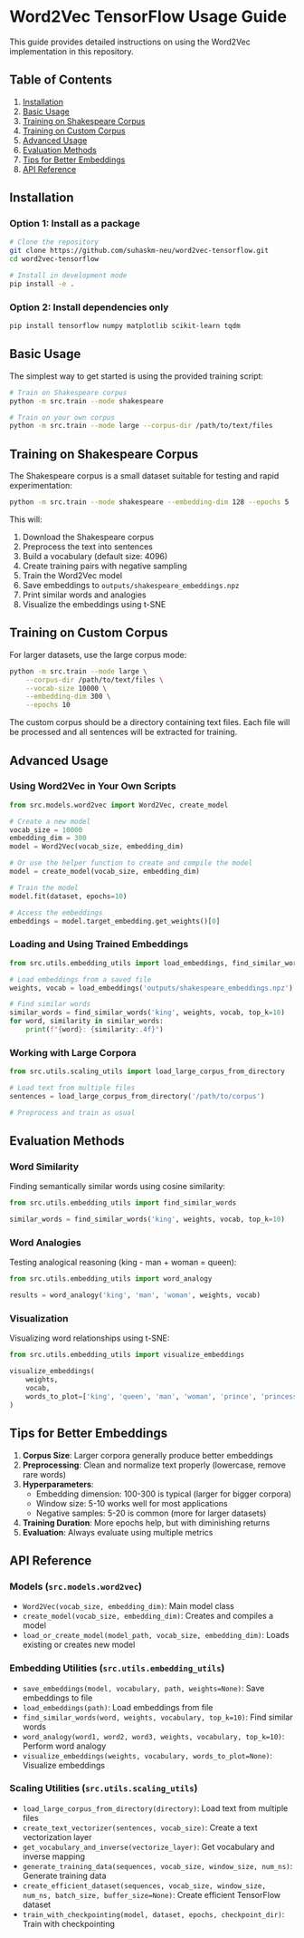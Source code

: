 # Word2Vec TensorFlow Usage Guide

This guide provides detailed instructions on using the Word2Vec implementation in this repository.

## Table of Contents

1. [Installation](#installation)
2. [Basic Usage](#basic-usage)
3. [Training on Shakespeare Corpus](#training-on-shakespeare-corpus)
4. [Training on Custom Corpus](#training-on-custom-corpus)
5. [Advanced Usage](#advanced-usage)
6. [Evaluation Methods](#evaluation-methods)
7. [Tips for Better Embeddings](#tips-for-better-embeddings)
8. [API Reference](#api-reference)

## Installation

### Option 1: Install as a package

```bash
# Clone the repository
git clone https://github.com/suhaskm-neu/word2vec-tensorflow.git
cd word2vec-tensorflow

# Install in development mode
pip install -e .
```

### Option 2: Install dependencies only

```bash
pip install tensorflow numpy matplotlib scikit-learn tqdm
```

## Basic Usage

The simplest way to get started is using the provided training script:

```bash
# Train on Shakespeare corpus
python -m src.train --mode shakespeare

# Train on your own corpus
python -m src.train --mode large --corpus-dir /path/to/text/files
```

## Training on Shakespeare Corpus

The Shakespeare corpus is a small dataset suitable for testing and rapid experimentation:

```bash
python -m src.train --mode shakespeare --embedding-dim 128 --epochs 5
```

This will:
1. Download the Shakespeare corpus
2. Preprocess the text into sentences
3. Build a vocabulary (default size: 4096)
4. Create training pairs with negative sampling
5. Train the Word2Vec model
6. Save embeddings to `outputs/shakespeare_embeddings.npz`
7. Print similar words and analogies
8. Visualize the embeddings using t-SNE

## Training on Custom Corpus

For larger datasets, use the large corpus mode:

```bash
python -m src.train --mode large \
    --corpus-dir /path/to/text/files \
    --vocab-size 10000 \
    --embedding-dim 300 \
    --epochs 10
```

The custom corpus should be a directory containing text files. Each file will be processed and all sentences will be extracted for training.

## Advanced Usage

### Using Word2Vec in Your Own Scripts

```python
from src.models.word2vec import Word2Vec, create_model

# Create a new model
vocab_size = 10000
embedding_dim = 300
model = Word2Vec(vocab_size, embedding_dim)

# Or use the helper function to create and compile the model
model = create_model(vocab_size, embedding_dim)

# Train the model
model.fit(dataset, epochs=10)

# Access the embeddings
embeddings = model.target_embedding.get_weights()[0]
```

### Loading and Using Trained Embeddings

```python
from src.utils.embedding_utils import load_embeddings, find_similar_words

# Load embeddings from a saved file
weights, vocab = load_embeddings('outputs/shakespeare_embeddings.npz')

# Find similar words
similar_words = find_similar_words('king', weights, vocab, top_k=10)
for word, similarity in similar_words:
    print(f"{word}: {similarity:.4f}")
```

### Working with Large Corpora

```python
from src.utils.scaling_utils import load_large_corpus_from_directory

# Load text from multiple files
sentences = load_large_corpus_from_directory('/path/to/corpus')

# Preprocess and train as usual
```

## Evaluation Methods

### Word Similarity

Finding semantically similar words using cosine similarity:

```python
from src.utils.embedding_utils import find_similar_words

similar_words = find_similar_words('king', weights, vocab, top_k=10)
```

### Word Analogies

Testing analogical reasoning (king - man + woman = queen):

```python
from src.utils.embedding_utils import word_analogy

results = word_analogy('king', 'man', 'woman', weights, vocab)
```

### Visualization

Visualizing word relationships using t-SNE:

```python
from src.utils.embedding_utils import visualize_embeddings

visualize_embeddings(
    weights, 
    vocab,
    words_to_plot=['king', 'queen', 'man', 'woman', 'prince', 'princess']
)
```

## Tips for Better Embeddings

1. **Corpus Size**: Larger corpora generally produce better embeddings
2. **Preprocessing**: Clean and normalize text properly (lowercase, remove rare words)
3. **Hyperparameters**:
   - Embedding dimension: 100-300 is typical (larger for bigger corpora)
   - Window size: 5-10 works well for most applications
   - Negative samples: 5-20 is common (more for larger datasets)
4. **Training Duration**: More epochs help, but with diminishing returns
5. **Evaluation**: Always evaluate using multiple metrics

## API Reference

### Models (`src.models.word2vec`)

- `Word2Vec(vocab_size, embedding_dim)`: Main model class
- `create_model(vocab_size, embedding_dim)`: Creates and compiles a model
- `load_or_create_model(model_path, vocab_size, embedding_dim)`: Loads existing or creates new model

### Embedding Utilities (`src.utils.embedding_utils`)

- `save_embeddings(model, vocabulary, path, weights=None)`: Save embeddings to file
- `load_embeddings(path)`: Load embeddings from file
- `find_similar_words(word, weights, vocabulary, top_k=10)`: Find similar words
- `word_analogy(word1, word2, word3, weights, vocabulary, top_k=10)`: Perform word analogy
- `visualize_embeddings(weights, vocabulary, words_to_plot=None)`: Visualize embeddings

### Scaling Utilities (`src.utils.scaling_utils`)

- `load_large_corpus_from_directory(directory)`: Load text from multiple files
- `create_text_vectorizer(sentences, vocab_size)`: Create a text vectorization layer
- `get_vocabulary_and_inverse(vectorize_layer)`: Get vocabulary and inverse mapping
- `generate_training_data(sequences, vocab_size, window_size, num_ns)`: Generate training data
- `create_efficient_dataset(sequences, vocab_size, window_size, num_ns, batch_size, buffer_size=None)`: Create efficient TensorFlow dataset
- `train_with_checkpointing(model, dataset, epochs, checkpoint_dir)`: Train with checkpointing
